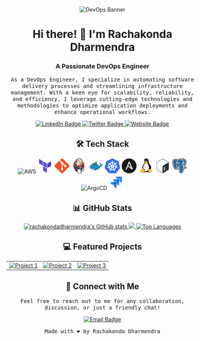 <!-- Banner -->
<div align="center">
 <img src="https://raw.githubusercontent.com/anhyudawan/images/main/devops-banner.png" alt="DevOps Banner" width="800" height="400" />
</div>

<!-- Header -->
<h1 align="center">Hi there! 👋 I'm Rachakonda Dharmendra</h1>
<h3 align="center">A Passionate DevOps Engineer</h3>

<!-- Intro -->
<p align="center">
 <samp>
   As a DevOps Engineer, I specialize in automating software delivery processes and streamlining infrastructure management. With a keen eye for scalability, reliability, and efficiency, I leverage cutting-edge technologies and methodologies to optimize application deployments and enhance operational workflows.
 </samp>
</p>

<!-- Badges -->
<p align="center">
 <a href="https://www.linkedin.com/in/rachakonda-dharmendra/" target="_blank" rel="noopener noreferrer">
   <img src="https://img.shields.io/badge/-LinkedIn-0A66C2?style=for-the-badge&logo=Linkedin&logoColor=white" alt="LinkedIn Badge" />
 </a>
 <a href="https://twitter.com/yourtwitterhandle" target="_blank" rel="noopener noreferrer">
   <img src="https://img.shields.io/badge/-Twitter-1DA1F2?style=for-the-badge&logo=twitter&logoColor=white" alt="Twitter Badge" />
 </a>
 <a href="https://www.rachakondadharmendra.info" target="_blank" rel="noopener noreferrer">
   <img src="https://img.shields.io/badge/-Website-4285F4?style=for-the-badge&logo=Google-Chrome&logoColor=white" alt="Website Badge" />
 </a>
</p>

<!-- Tech Stack -->
<h2 align="center">🛠️ Tech Stack</h2>
<p align="center">
 <img src="https://raw.githubusercontent.com/devicons/devicon/master/icons/aws/aws-original.svg" alt="AWS" width="40" height="40" />
 <img src="https://raw.githubusercontent.com/devicons/devicon/master/icons/terraform/terraform-original.svg" alt="Terraform" width="40" height="40" />
 <img src="https://raw.githubusercontent.com/devicons/devicon/master/icons/git/git-original.svg" alt="Git" width="40" height="40" />
 <img src="https://raw.githubusercontent.com/devicons/devicon/master/icons/jenkins/jenkins-original.svg" alt="Jenkins" width="40" height="40" />
 <img src="https://raw.githubusercontent.com/devicons/devicon/master/icons/docker/docker-original.svg" alt="Docker" width="40" height="40" />
 <img src="https://raw.githubusercontent.com/devicons/devicon/master/icons/kubernetes/kubernetes-plain.svg" alt="Kubernetes" width="40" height="40" />
 <img src="https://raw.githubusercontent.com/devicons/devicon/master/icons/ansible/ansible-original.svg" alt="Ansible" width="40" height="40" />
 <img src="https://raw.githubusercontent.com/devicons/devicon/master/icons/linux/linux-original.svg" alt="Linux" width="40" height="40" />
 <img src="https://raw.githubusercontent.com/devicons/devicon/master/icons/bash/bash-original.svg" alt="Bash Scripting" width="40" height="40" />
 <img src="https://raw.githubusercontent.com/devicons/devicon/master/icons/postgresql/postgresql-original.svg" alt="PostgreSQL" width="40" height="40" />
 <img src="https://raw.githubusercontent.com/argoproj/argoproj/master/argocd/iconstr.svg" alt="ArgoCD" width="40" height="40" />
 <img src="https://raw.githubusercontent.com/devicons/devicon/master/icons/jira/jira-original.svg" alt="Jira Software" width="40" height="40" />
</p>

<!-- GitHub Stats -->
<h2 align="center">📊 GitHub Stats</h2>
<div align="center">
 <a href="https://github.com/rachakondadharmendra" target="_blank" rel="noopener noreferrer">
   <img src="https://github-readme-stats.vercel.app/api?username=rachakondadharmendra&show_icons=true&hide=&count_private=true&title_color=6366F1&text_color=ffffff&icon_color=6366F1&bg_color=1F2937&hide_border=true&show_icons=true" alt="rachakondadharmendra's GitHub stats" />
 </a>
 <a href="https://github.com/rachakondadharmendra" target="_blank" rel="noopener noreferrer">
   <img src="https://github-readme-streak-stats.herokuapp.com/?user=rachakondadharmendra&stroke=ffffff&background=1F2937&ring=6366F1&fire=6366F1&currStreakNum=ffffff&currStreakLabel=6366F1&sideNums=ffffff&sideLabels=ffffff&dates=ffffff&hide_border=true" />
 </a>
 <a href="https://github.com/rachakondadharmendra" target="_blank" rel="noopener noreferrer">
   <img src="https://github-readme-stats.vercel.app/api/top-langs/?username=rachakondadharmendra&langs_count=10&title_color=6366F1&text_color=ffffff&icon_color=6366F1&bg_color=1F2937&hide_border=true&locale=en&custom_title=Top%20%Languages" alt="Top Languages" />
 </a>
</div>

<!-- Featured Projects -->
<h2 align="center">💻 Featured Projects</h2>
<div align="center">
 <table>
   <tr>
     <td>
       <a href="https://github.com/rachakondadharmendra/project1" target="_blank" rel="noopener noreferrer">
         <img src="https://raw.githubusercontent.com/anhyudawan/images/main/project1.png" alt="Project 1" width="200" height="150" />
       </a>
     </td>
     <td>
       <a href="https://github.com/rachakondadharmendra/project2" target="_blank" rel="noopener noreferrer">
         <img src="https://raw.githubusercontent.com/anhyudawan/images/main/project2.png" alt="Project 2" width="200" height="150" />
       </a>
     </td>
     <td>
       <a href="https://github.com/rachakondadharmendra/project3" target="_blank" rel="noopener noreferrer">
         <img src="https://raw.githubusercontent.com/anhyudawan/images/main/project3.png" alt="Project 3" width="200" height="150" />
       </a>
     </td>
   </tr>
 </table>
</div>

<!-- Contact Me -->
<h2 align="center">💬 Connect with Me</h2>
<p align="center">
 <samp>
   Feel free to reach out to me for any collaboration, discussion, or just a friendly chat!
 </samp>
</p>
<p align="center">
 <a href="mailto:rachakondadharmendra@gmail.com" target="_blank" rel="noopener noreferrer">
   <img src="https://img.shields.io/badge/-Email-D14836?style=for-the-badge&logo=Gmail&logoColor=white" alt="Email Badge" />
 </a>
</p>

<!-- Footer -->
<p align="center">
 <samp>
   Made with ❤️ by Rachakonda Dharmendra
 </samp>
</p>
